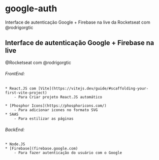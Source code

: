 # google-auth
Interface de autenticação Google + Firebase na live da  Rocketseat com @rodrigorgtic

## Interface de autenticação Google + Firebase na live
@Rocketseat com @rodrigorgtic

###### FrontEnd: 
	* React.JS com [Vite](https://vitejs.dev/guide/#scaffolding-your-first-vite-project)
		- Para Criar projeto React.JS automático

	* [Phosphor Icons](https://phosphoricons.com/)
		- Para adicionar icones no formato SVG
	* SAAS
		- Para estilizar as páginas
###### BackEnd:
	* Node.JS
	* [Firebase](firebase.google.com)
		- Para fazer autenticação do usuário com o Google

